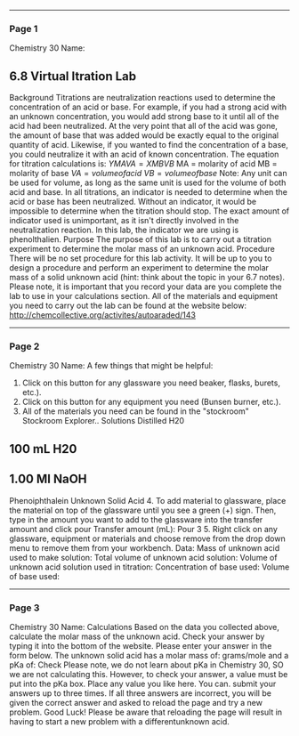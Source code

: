 

---

### Page 1

Chemistry 30
Name:
## 6.8 Virtual Itration Lab
Background
Titrations are neutralization reactions used to determine the concentration of an acid or
base. For example, if you had a strong acid with an unknown concentration, you would
add strong base to it until all of the acid had been neutralized. At the very point that all
of the acid was gone, the amount of base that was added would be exactly equal to
the original quantity of acid.
Likewise, if you wanted to find the concentration of a base, you could neutralize it with
an acid of known concentration. The equation for titration calculations is:
$YMAVA = XMBVB$
MA = molarity of acid
MB = molarity of base
$VA = volume of acid$
$VB = volume of base$
Note: Any unit can be used for volume, as long as the same unit is used for the
volume of both acid and base.
In all titrations, an indicator is needed to determine when the acid or base has been
neutralized. Without an indicator, it would be impossible to determine when the titration
should stop. The exact amount of indicator used is unimportant, as it isn't directly
involved in the neutralization reaction. In this lab, the indicator we are using is
phenolthalien.
Purpose
The purpose of this lab is to carry out a titration experiment to determine the molar mass
of an unknown acid.
Procedure
There will be no set procedure for this lab activity. It will be up to you to design a
procedure and perform an experiment to determine the molar mass of a solid unknown
acid (hint: think about the topic in your 6.7 notes). Please note, it is important that you
record your data are you complete the lab to use in your calculations section.
All of the materials and equipment you need to carry out the lab can be found at the
website below:
http://chemcollective.org/activites/autoaraded/143


---

### Page 2

Chemistry 30
Name:
A few things that might be helpful:
1. Click on this button
for any glassware you need beaker, flasks, burets, etc.).
2. Click on this button
for any equipment you need (Bunsen burner, etc.).
3. All of the materials you need can be found in the "stockroom"
Stockroom Explorer..
Solutions
Distilled H20
## 100 mL H20
## 1.00 MI NaOH
Phenoiphthalein
Unknown Solid Acid
4. To add material to glassware, place the material on top of the glassware until
you see a green (+) sign. Then, type in the amount you want to add to the
glassware into the transfer amount and click pour
Transfer amount (mL):
Pour 3
5. Right click on any glassware, equipment or materials and choose remove from
the drop down menu to remove them from your workbench.
Data:
Mass of unknown acid used to make solution:
Total volume of unknown acid solution:
Volume of unknown acid solution used in titration:
Concentration of base used:
Volume of base used:


---

### Page 3

Chemistry 30
Name:
Calculations
Based on the data you collected above, calculate the molar mass of the unknown
acid.
Check your answer by typing it into the bottom of the website.
Please enter your answer in the form below.
The unknown solid acid has a molar mass of:
grams/mole
and a pKa of:
Check
Please note, we do not learn about pKa in Chemistry 30, SO we are not calculating this.
However, to check your answer, a value must be put into the pKa box. Place any value you like
here.
You can. submit your answers up to three times. If all three answers are incorrect, you will be
given the correct answer and asked to reload the page and try a new problem. Good
Luck! Please be aware that reloading the page will result in having to start a new problem with a
differentunknown acid.